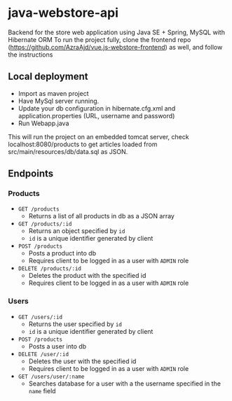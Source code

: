 # java-webstore-api

Backend for the store web application using Java SE + Spring, MySQL with Hibernate ORM
To run the project fully, clone the frontend repo (https://github.com/AzraAjd/vue.js-webstore-frontend) as well, and follow the instructions 

## Local deployment

* Import as maven project
* Have MySql server running.
* Update your db configuration in hibernate.cfg.xml and application.properties (URL, username and password)
* Run Webapp.java

This will run the project on an embedded tomcat server, check localhost:8080/products to get articles loaded from src/main/resources/db/data.sql as JSON.

## Endpoints

### Products
* `GET /products`
    * Returns  a list of all products in db as a JSON array
*  `GET /products/:id`  
    * Returns an object specified by `id`
    * `id` is a unique identifier generated by client
* `POST /products`
    * Posts a product into db
    * Requires client to be logged in as a user with `ADMIN` role
*  `DELETE /products/:id` 
    * Deletes the product with the specified id
    * Requires client to be logged in as a user with `ADMIN` role
    
### Users
*  `GET /users/:id`  
    * Returns the user specified by `id`
    * `id` is a unique identifier generated by client
* `POST /products`
    * Posts a user into db
*  `DELETE /user/:id` 
    * Deletes the user with the specified id
    * Requires client to be logged in as a user with `ADMIN` role
*  `GET /users/user/:name`
    * Searches database for a user with a the username specified in the `name` field
      
